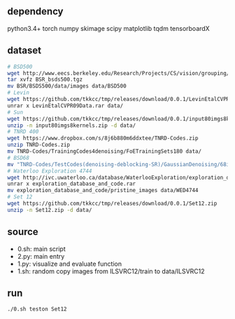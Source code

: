 ## dependency
python3.4+ torch numpy skimage scipy matplotlib tqdm tensorboardX

## dataset
```sh
# BSD500
wget http://www.eecs.berkeley.edu/Research/Projects/CS/vision/grouping/BSR/BSR_bsds500.tgz
tar xvfz BSR_bsds500.tgz
mv BSR/BSDS500/data/images data/BSD500
# Levin
wget https://github.com/tkkcc/tmp/releases/download/0.0.1/LevinEtalCVPR09Data.rar
unrar x LevinEtalCVPR09Data.rar data/
# Sun
wget https://github.com/tkkcc/tmp/releases/download/0.0.1/input80imgs8kernels.zip
unzip -n input80imgs8kernels.zip -d data/
# TNRD 400
wget https://www.dropbox.com/s/8j6b880m6ddxtee/TNRD-Codes.zip
unzip TNRD-Codes.zip
mv TNRD-Codes/TrainingCodes4denoising/FoETrainingSets180 data/
# BSD68
mv "TNRD-Codes/TestCodes(denoising-deblocking-SR)/GaussianDenoising/68imgs" data/BSD68
# Waterloo Exploration 4744
wget http://ivc.uwaterloo.ca/database/WaterlooExploration/exploration_database_and_code.rar
unrar x exploration_database_and_code.rar
mv exploration_database_and_code/pristine_images data/WED4744
# Set 12
wget https://github.com/tkkcc/tmp/releases/download/0.0.1/Set12.zip
unzip -n Set12.zip -d data/
```

## source
- 0.sh: main script
- 2.py: main entry
- 1.py: visualize and evaluate function
- 1.sh: random copy images from ILSVRC12/train to data/ILSVRC12

## run
```sh
./0.sh teston Set12
```